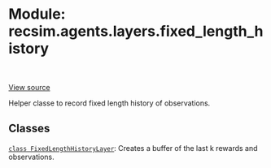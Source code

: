<div itemscope itemtype="http://developers.google.com/ReferenceObject">
<meta itemprop="name" content="recsim.agents.layers.fixed_length_history" />
<meta itemprop="path" content="Stable" />
</div>

# Module: recsim.agents.layers.fixed_length_history

<!-- Insert buttons and diff -->

<table class="tfo-notebook-buttons tfo-api" align="left">

</table>

<a target="_blank" href="https://github.com/google-research/recsim/tree/master/recsim/agents/layers/fixed_length_history.py">View
source</a>

Helper classe to record fixed length history of observations.

## Classes

[`class FixedLengthHistoryLayer`](../../../recsim/agents/layers/fixed_length_history/FixedLengthHistoryLayer.md):
Creates a buffer of the last k rewards and observations.
